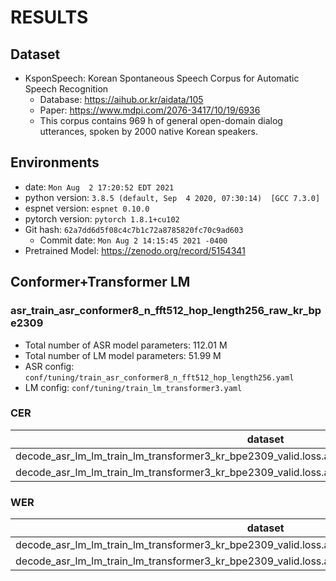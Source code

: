 # RESULTS
## Dataset
- KsponSpeech: Korean Spontaneous Speech Corpus for Automatic Speech Recognition
  - Database: https://aihub.or.kr/aidata/105
  - Paper: https://www.mdpi.com/2076-3417/10/19/6936
  - This corpus contains 969 h of general open-domain dialog utterances, spoken by 2000 native Korean speakers.

## Environments
- date: `Mon Aug  2 17:20:52 EDT 2021`
- python version: `3.8.5 (default, Sep  4 2020, 07:30:14)  [GCC 7.3.0]`
- espnet version: `espnet 0.10.0`
- pytorch version: `pytorch 1.8.1+cu102`
- Git hash: `62a7dd6d5f08c4c7b1c72a8785820fc70c9ad603`
  - Commit date: `Mon Aug 2 14:15:45 2021 -0400`
- Pretrained Model: https://zenodo.org/record/5154341

## Conformer+Transformer LM
### asr_train_asr_conformer8_n_fft512_hop_length256_raw_kr_bpe2309
- Total number of ASR model parameters: 112.01 M
- Total number of LM model parameters: 51.99 M
- ASR config: `conf/tuning/train_asr_conformer8_n_fft512_hop_length256.yaml`
- LM config: `conf/tuning/train_lm_transformer3.yaml`

### CER

|dataset|Snt|Wrd|Corr|Sub|Del|Ins|Err|S.Err|
|---|---|---|---|---|---|---|---|---|
|decode_asr_lm_lm_train_lm_transformer3_kr_bpe2309_valid.loss.ave_asr_model_valid.acc.best/eval_clean|3000|65475|93.5|3.8|2.7|2.2|8.7|60.4|
|decode_asr_lm_lm_train_lm_transformer3_kr_bpe2309_valid.loss.ave_asr_model_valid.acc.best/eval_other|3000|92640|93.1|4.3|2.6|2.5|9.4|74.0|

### WER

|dataset|Snt|Wrd|Corr|Sub|Del|Ins|Err|S.Err|
|---|---|---|---|---|---|---|---|---|
|decode_asr_lm_lm_train_lm_transformer3_kr_bpe2309_valid.loss.ave_asr_model_valid.acc.best/eval_clean|3000|20401|82.3|14.5|3.2|4.0|21.7|60.4|
|decode_asr_lm_lm_train_lm_transformer3_kr_bpe2309_valid.loss.ave_asr_model_valid.acc.best/eval_other|3000|26621|79.0|18.0|3.0|5.6|26.6|74.0|

